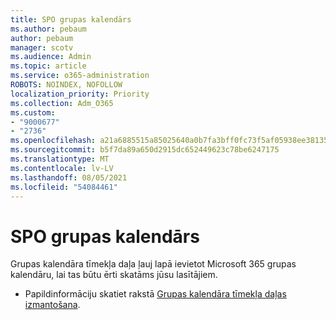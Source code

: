 ```yaml
---
title: SPO grupas kalendārs
ms.author: pebaum
author: pebaum
manager: scotv
ms.audience: Admin
ms.topic: article
ms.service: o365-administration
ROBOTS: NOINDEX, NOFOLLOW
localization_priority: Priority
ms.collection: Adm_O365
ms.custom:
- "9000677"
- "2736"
ms.openlocfilehash: a21a6885515a85025640a0b7fa3bff0fc73f5af05938ee38135636772e869391
ms.sourcegitcommit: b5f7da89a650d2915dc652449623c78be6247175
ms.translationtype: MT
ms.contentlocale: lv-LV
ms.lasthandoff: 08/05/2021
ms.locfileid: "54084461"
---
```

# <a name="spo-group-calendar"></a>SPO grupas kalendārs

Grupas kalendāra tīmekļa daļa ļauj lapā ievietot Microsoft 365 grupas kalendāru, lai tas būtu ērti skatāms jūsu lasītājiem.
- Papildinformāciju skatiet rakstā [Grupas kalendāra tīmekļa daļas izmantošana](https://support.microsoft.com/en-us/office/use-the-group-calendar-web-part-eaf3c04d-5699-48cb-8b5e-3caa887d51ce?ui=en-us&rs=en-us&ad=us).
